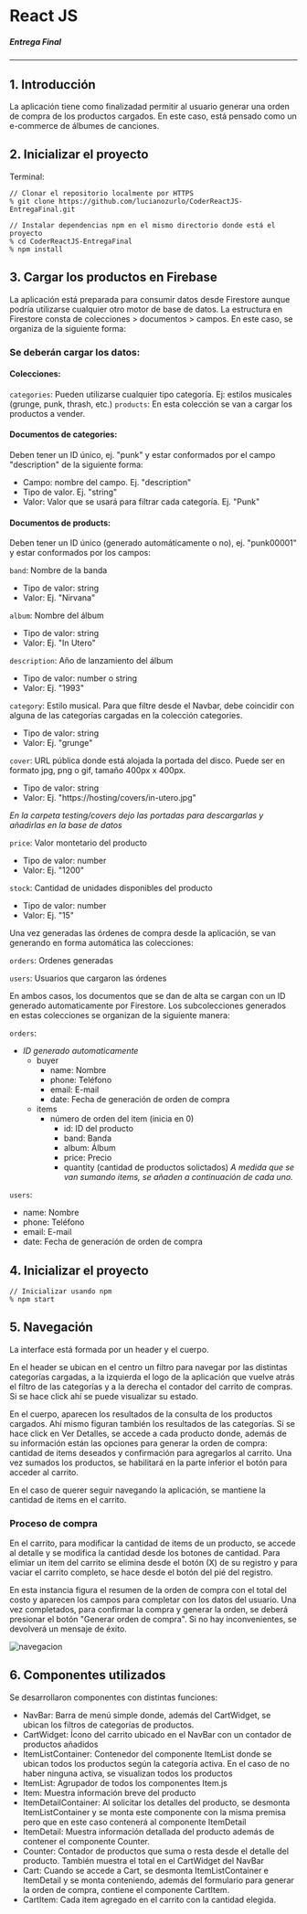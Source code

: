 # React JS
##### Entrega Final
---

## 1. Introducción
La aplicación tiene como finalizadad permitir al usuario generar una orden de compra de los productos cargados. 
En este caso, está pensado como un e-commerce de álbumes de canciones.

## 2. Inicializar el proyecto
Terminal:

```shell
// Clonar el repositorio localmente por HTTPS
% git clone https://github.com/lucianozurlo/CoderReactJS-EntregaFinal.git
```
```shell
// Instalar dependencias npm en el mismo directorio donde está el proyecto
% cd CoderReactJS-EntregaFinal
% npm install
```

## 3. Cargar los productos en Firebase
La aplicación está preparada para consumir datos desde Firestore aunque podría utilizarse cualquier otro motor de base de datos.
La estructura en Firestore consta de colecciones > documentos > campos. En este caso, se organiza de la siguiente forma:

### Se deberán cargar los datos:

#### Colecciones:
`categories`: Pueden utilizarse cualquier tipo categoría. Ej: estilos musicales (grunge, punk, thrash, etc.)
`products`: En esta colección se van a cargar los productos a vender.

#### Documentos de categories:
Deben tener un ID único, ej. "punk" y estar conformados por el campo "description" de la siguiente forma:
- Campo: nombre del campo. Ej. "description"
- Tipo de valor. Ej. "string"
- Valor: Valor que se usará para filtrar cada categoría. Ej. "Punk"

#### Documentos de products:
Deben tener un ID único (generado automáticamente o no), ej. "punk00001" y estar conformados por los campos:

`band`: Nombre de la banda
- Tipo de valor: string
- Valor: Ej. "Nirvana"

`album`: Nombre del álbum
- Tipo de valor: string
- Valor: Ej. "In Utero"

`description`: Año de lanzamiento del álbum
- Tipo de valor: number o string
- Valor: Ej. "1993"

`category`: Estilo musical. Para que filtre desde el Navbar, debe coincidir con alguna de las categorías cargadas en la colección categories.
- Tipo de valor: string
- Valor: Ej. "grunge"

`cover`: URL pública donde está alojada la portada del disco. Puede ser en formato jpg, png o gif, tamaño 400px x 400px.
- Tipo de valor: string
- Valor: Ej. "https://hosting/covers/in-utero.jpg"

_En la carpeta testing/covers dejo las portadas para descargarlas y añadirlas en la base de datos_

`price`: Valor montetario del producto
- Tipo de valor: number
- Valor: Ej. "1200"

`stock`: Cantidad de unidades disponibles del producto
- Tipo de valor: number
- Valor: Ej. "15"


Una vez generadas las órdenes de compra desde la aplicación, se van generando en forma automática las colecciones:

`orders`: Ordenes generadas

`users`: Usuarios que cargaron las órdenes

En ambos casos, los documentos que se dan de alta se cargan con un ID generado automaticamente por Firestore.
Los subcolecciones generados en estas colecciones se organizan de la siguiente manera:

`orders`:
- _ID generado automaticamente_
	- buyer
		- name: Nombre
		- phone: Teléfono
		- email: E-mail
		- date: Fecha de generación de orden de compra
	- items
		- número de orden del item (inicia en 0)
			- id: ID del producto
			- band: Banda
			- album: Álbum
			- price: Precio
			- quantity (cantidad de productos solictados)
			_A medida que se van sumando items, se añaden a continuación de cada uno._

`users`:
- name: Nombre
- phone: Teléfono
- email: E-mail
- date: Fecha de generación de orden de compra

## 4. Inicializar el proyecto
```shell
// Inicializar usando npm
% npm start
```

## 5. Navegación

La interface está formada por un header y el cuerpo. 

En el header se ubican en el centro un filtro para navegar por las distintas categorías cargadas, a la izquierda el logo de la aplicación que vuelve atrás el filtro de las categorías y a la derecha el contador del carrito de compras. Si se hace click ahí se puede visualizar su estado.

En el cuerpo, aparecen los resultados de la consulta de los productos cargados. Ahí mismo figuran también los resultados de las categorías.
Si se hace click en Ver Detalles, se accede a cada producto donde, además de su información están las opciones para generar la orden de compra: cantidad de items deseados y confirmación para agregarlos al carrito. Una vez sumados los productos, se habilitará en la parte inferior el botón para acceder al carrito.

En el caso de querer seguir navegando la aplicación, se mantiene la cantidad de items en el carrito.

### Proceso de compra

En el carrito, para modificar la cantidad de items de un producto, se accede al detalle y se modifica la cantidad desde los botones de cantidad.
Para elimiar un item del carrito se elimina desde el botón (X) de su registro y para vaciar el carrito completo, se hace desde el botón del pié del registro.

En esta instancia figura el resumen de la orden de compra con el total del costo y aparecen los campos para completar con los datos del usuario.
Una vez completados, para confirmar la compra y generar la orden, se deberá presionar el botón "Generar orden de compra".
Si no hay inconvenientes, se devolverá un mensaje de éxito.

![navegacion](https://firebasestorage.googleapis.com/v0/b/coder-aaff6.appspot.com/o/covers%2Fnavegacion.gif?alt=media&token=6ca40048-714b-4515-8c59-00c3d3c63885)

## 6. Componentes utilizados

Se desarrollaron componentes con distintas funciones:

- NavBar: Barra de menú simple donde, además del CartWidget, se ubican los filtros de categorías de productos.
- CartWidget: Ícono del carrito ubicado en el NavBar con un contador de productos añadidos
- ItemListContainer: Contenedor del componente ItemList donde se ubican todos los productos según la categoría activa. En el caso de no haber ninguna activa, se visualizan todos los productos
- ItemList: Agrupador de todos los componentes Item.js
- Item: Muestra información breve del producto
- ItemDetailContainer: Al solicitar los detalles del producto, se desmonta ItemListContainer y se monta este componente con la misma premisa pero que en este caso contenerá al componente ItemDetail
- ItemDetail: Muestra información detallada del producto además de contener el componente Counter.
- Counter: Contador de productos que suma o resta desde el detalle del producto. También muestra el total en el CartWidget del NavBar
- Cart: Cuando se accede a Cart, se desmonta ItemListContainer e ItemDetail y se monta conteniendo, además del formulario para generar la orden de compra, contiene el componente CartItem.
- CartItem: Cada item agregado en el carrito con la cantidad elegida.
